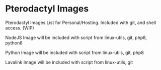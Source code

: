# Pterodactyl Images
Pterodactyl Images List for Personal/Hosting. Included with git, and shell access. (WIP)

NodeJS Image will be included with script from linux-utils, git, php8, python8

Python Image will be included with script from linux-utils, git, php8

Lavalink Image will be included with script from linux-utils, git
